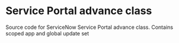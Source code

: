 # Service Portal advance class
Source code for ServiceNow Service Portal advance class. Contains scoped app and global update set
